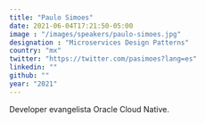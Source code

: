 ```yaml
---
title: "Paulo Simoes"
date: 2021-06-04T17:21:50-05:00
image : "/images/speakers/paulo-simoes.jpg"
designation : "Microservices Design Patterns"
country: "mx"
twitter: "https://twitter.com/pasimoes?lang=es"
linkedin: ""
github: ""
year: "2021"
---
```


Developer evangelista Oracle Cloud Native.

